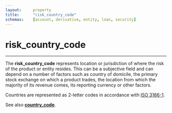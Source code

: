 ```yaml
---
layout:		property
title:		"risk_country_code"
schemas:	[account, derivative, entity, loan, security]
---
```


# risk_country_code

---

The **risk_country_code** represents location or jurisdiction of where the risk of the product or entity resides. This can be a subjective field and can depend on a number of factors such as country of domicile, the primary stock exchange on which a product trades, the location from which the majority of its revenue comes, its reporting currency or other factors.

Countries are represented as 2-letter codes in accordance with [ISO 3166-1][iso3166].

See also [**country_code**][cc].

[cc]: https://github.com/suadelabs/fire/blob/master/documentation/properties/country_code.md
[iso3166]: https://en.wikipedia.org/wiki/ISO_3166-1

